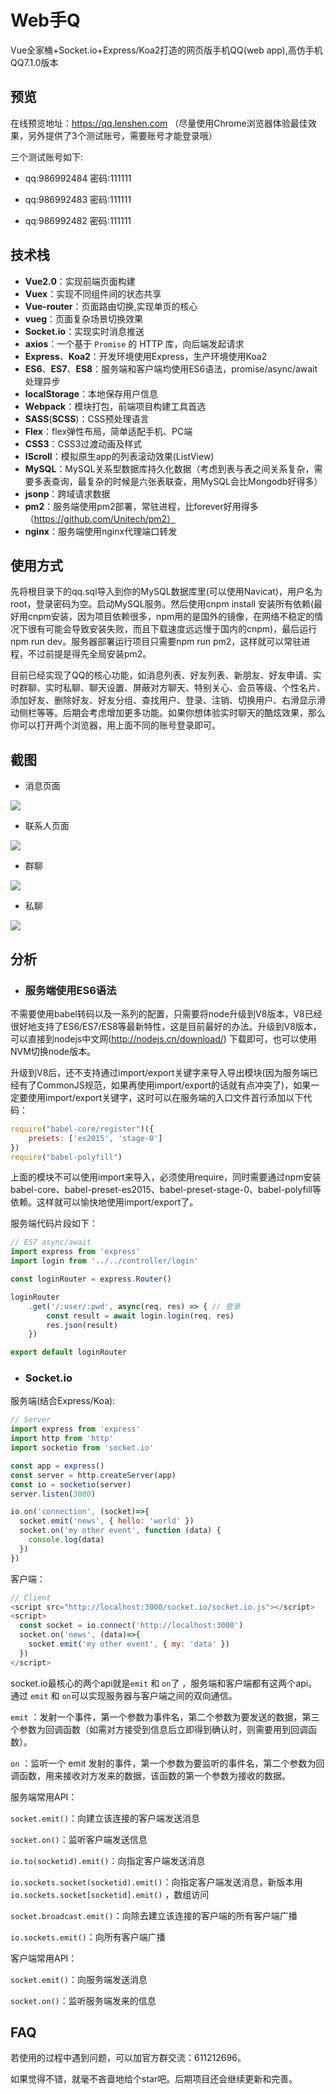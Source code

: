 # Web手Q

Vue全家桶+Socket.io+Express/Koa2打造的网页版手机QQ(web app),高仿手机QQ7.1.0版本

## 预览

在线预览地址：https://qq.lenshen.com
（尽量使用Chrome浏览器体验最佳效果，另外提供了3个测试账号，需要账号才能登录哦）

三个测试账号如下:

* qq:986992484  密码:111111

* qq:986992483  密码:111111

* qq:986992482  密码:111111

## 技术栈
* **Vue2.0**：实现前端页面构建
* **Vuex**：实现不同组件间的状态共享
* **Vue-router**：页面路由切换,实现单页的核心
* **vueg**：页面复杂场景切换效果
* **Socket.io**：实现实时消息推送
* **axios**：一个基于 `Promise` 的 HTTP 库，向后端发起请求
* **Express**、**Koa2**：开发环境使用Express，生产环境使用Koa2
* **ES6**、**ES7**、**ES8**：服务端和客户端均使用ES6语法，promise/async/await 处理异步
* **localStorage**：本地保存用户信息
* **Webpack**：模块打包，前端项目构建工具首选
* **SASS**(**SCSS**)：CSS预处理语言
* **Flex**：flex弹性布局，简单适配手机、PC端
* **CSS3**：CSS3过渡动画及样式
* **IScroll**：模拟原生app的列表滚动效果(ListView)
* **MySQL**：MySQL关系型数据库持久化数据（考虑到表与表之间关系复杂，需要多表查询，最复杂的时候是六张表联查，用MySQL会比Mongodb好得多）
* **jsonp**：跨域请求数据
* **pm2**：服务端使用pm2部署，常驻进程，比forever好用得多（https://github.com/Unitech/pm2）
* **nginx**：服务端使用nginx代理端口转发

## 使用方式

先将根目录下的qq.sql导入到你的MySQL数据库里(可以使用Navicat)，用户名为root，登录密码为空。启动MySQL服务。然后使用cnpm install 安装所有依赖(最好用cnpm安装，因为项目依赖很多，npm用的是国外的镜像，在网络不稳定的情况下很有可能会导致安装失败，而且下载速度远远慢于国内的cnpm)，最后运行npm run dev。服务器部署运行项目只需要npm run pm2，这样就可以常驻进程，不过前提是得先全局安装pm2。

目前已经实现了QQ的核心功能，如消息列表、好友列表、新朋友、好友申请、实时群聊、实时私聊、聊天设置、屏蔽对方聊天、特别关心、会员等级、个性名片、添加好友、删除好友、好友分组、查找用户、登录、注销、切换用户、右滑显示滑动侧栏等等。后期会考虑增加更多功能。如果你想体验实时聊天的酷炫效果，那么你可以打开两个浏览器，用上面不同的账号登录即可。

## 截图

* 消息页面

![](https://github.com/lensh/vue-qq/blob/master/screenshot/1.png)

* 联系人页面

![](https://github.com/lensh/vue-qq/blob/master/screenshot/2.png)

* 群聊

![](https://github.com/lensh/vue-qq/blob/master/screenshot/3.png)

* 私聊

![](https://github.com/lensh/vue-qq/blob/master/screenshot/4.png)

## 分析

* ### 服务端使用ES6语法

不需要使用babel转码以及一系列的配置，只需要将node升级到V8版本，V8已经很好地支持了ES6/ES7/ES8等最新特性，这是目前最好的办法。升级到V8版本，可以直接到nodejs中文网(http://nodejs.cn/download/) 下载即可，也可以使用NVM切换node版本。

升级到V8后，还不支持通过import/export关键字来导入导出模块(因为服务端已经有了CommonJS规范，如果再使用import/export的话就有点冲突了)，如果一定要使用import/export关键字，这时可以在服务端的入口文件首行添加以下代码：

```javascript
require("babel-core/register")({
	presets: ['es2015', 'stage-0']
})
require("babel-polyfill")
```

上面的模块不可以使用import来导入，必须使用require，同时需要通过npm安装babel-core、babel-preset-es2015、babel-preset-stage-0、babel-polyfill等依赖。这样就可以愉快地使用import/export了。

服务端代码片段如下：

``` javascript
// ES7 async/await
import express from 'express'
import login from '../../controller/login'

const loginRouter = express.Router()

loginRouter
	.get('/:user/:pwd', async(req, res) => { // 登录
		const result = await login.login(req, res)
		res.json(result)
	})

export default loginRouter
```

* ### Socket.io
服务端(结合Express/Koa):

```javascript
// Server
import express from 'express'
import http from 'http'
import socketio from 'socket.io'

const app = express()
const server = http.createServer(app)
const io = socketio(server)
server.listen(3000)

io.on('connection', (socket)=>{
  socket.emit('news', { hello: 'world' })
  socket.on('my other event', function (data) {
    console.log(data)
  })
})
```

客户端：

```javascript
// Client
<script src="http://localhost:3000/socket.io/socket.io.js"></script>
<script>
  const socket = io.connect('http://localhost:3000')
  socket.on('news', (data)=>{
    socket.emit('my other event', { my: 'data' })
  })
</script>
```

socket.io最核心的两个api就是`emit` 和 `on`了 ，服务端和客户端都有这两个api。通过 `emit` 和 `on`可以实现服务器与客户端之间的双向通信。

`emit` ：发射一个事件，第一个参数为事件名，第二个参数为要发送的数据，第三个参数为回调函数（如需对方接受到信息后立即得到确认时，则需要用到回调函数）。

`on` ：监听一个 emit 发射的事件，第一个参数为要监听的事件名，第二个参数为回调函数，用来接收对方发来的数据，该函数的第一个参数为接收的数据。

服务端常用API：

`socket.emit()`：向建立该连接的客户端发送消息

`socket.on()`：监听客户端发送信息

`io.to(socketid).emit()`：向指定客户端发送消息

`io.sockets.socket(socketid).emit()`：向指定客户端发送消息，新版本用`io.sockets.socket[socketid].emit()` ，数组访问

`socket.broadcast.emit()`：向除去建立该连接的客户端的所有客户端广播

`io.sockets.emit()`：向所有客户端广播

客户端常用API：

`socket.emit()`：向服务端发送消息

`socket.on()`：监听服务端发来的信息

## FAQ

若使用的过程中遇到问题，可以加官方群交流：611212696。

如果觉得不错，就毫不吝啬地给个star吧。后期项目还会继续更新和完善。
